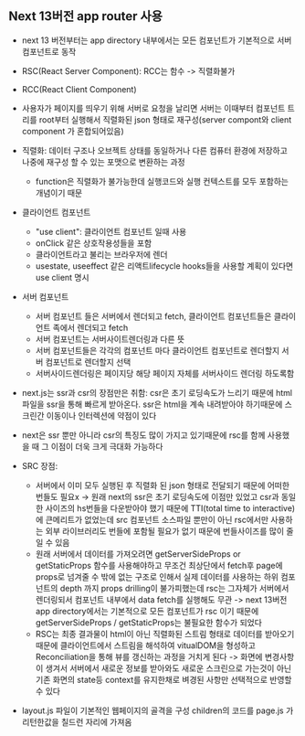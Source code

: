 ## Next 13버전 app router 사용

* next 13 버전부터는 app directory 내부에서는 모든 컴포넌트가 기본적으로 서버 컴포넌트로 동작
* RSC(React Server Component): RCC는 함수 -> 직렬화불가
* RCC(React Client Component)
* 사용자가 페이지를 띄우기 위해 서버로 요청을 날리면 서버는 이때부터 컴포넌트 트리를 root부터 실행해서 직렬화된 json 형태로 재구성(server compont와 client component 가 혼합되어있음)
* 직렬화: 데이터 구조나 오브젝트 상태를 동일하거나 다른 컴퓨터 환경에 저장하고 나중에 재구성 할 수 있는 포맷으로 변환하는 과정
  * function은 직렬화가 불가능한데 실행코드와 실행 컨텍스트를 모두 포함하는 개념이기 때문
* 클라이언트 컴포넌트
  * "use client": 클라이언트 컴포넌트 일때 사용
  *  onClick 같은 상호작용성들을 포함
  *  클라이언트라고 불리는 브라우저에 렌더
  * usestate, useeffect 같은 리액트lifecycle hooks들을 사용할 계획이 있다면 use client 명시

* 서버 컴포넌트
    * 서버 컴포넌트 들은 서버에서 렌더되고 fetch, 클라이언트 컴포넌트들은 클라이언트 족에서 렌더되고 fetch
    * 서버 컴포넌트는 서버사이트렌더링과 다른 뜻
    * 서버 컴포넌트들은 각각의 컴포넌트 마다 클라이언트 컴포넌트로 렌더할지 서버 컴포넌트로 렌더할지 선택
    * 서버사이드렌더링은 페이지당 해당 페이지 자체를 서버사이드 렌더링 하도록함
* next.js는 ssr과 csr의 장점만은 취함: csr은 초기 로딩속도가 느리기 때문에 html파일을 ssr을 통해 빠르게 받아온다. ssr은 html을 계속 내려받아야 하기때문에 스크린간 이동이나 인터렉션에 약점이 있다
* next은 ssr 뿐만 아니라 csr의 특징도 많이 가지고 있기때문에 rsc를 함께 사용했을 때 그 이점이 더욱 크게 극대화 가능하다
* SRC 장점: 
  * 서버에서 이미 모두 실행된 후 직렬화 된 json 형태로 전달되기 때문에 어떠한 번들도 필요x -> 원래 next의 ssr은 초기 로딩속도에 이점만 있었고 csr과 동일한 사이즈의 hs번들을 다운받아야 했기 때문에 TTI(total time to interactive)에 큰메리트가 없었는데 src 컴포넌트 소스파일 뿐만이 아닌 rsc에서만 사용하는 외부 라이브러리도 번들에 포함될 필요가 없기 때문에 번들사이즈를 많이 줄일 수 있음 
  * 원래 서버에서 데이터를 가져오려면 getServerSideProps or getStaticProps 함수를 사용해야하고 무조건 최상단에서 fetch후 page에 props로 넘겨줄 수 밖에 없는 구조로 인해서 실제 데이터를 사용하는 하위 컴포넌트의 depth 까지 props drilling이 불가피했는데 rsc는 그자체가 서버에서 렌더링되서 컴포넌트 내부에서 data fetch를 실행해도 무관 -> next 13버전 app directory에서는 기본적으로 모든 컴포넌트가 rsc 이기 때문에 getServerSideProps / getStaticProps는 불필요한 함수가 되었다
  * RSC는 최종 결과물이 html이 아닌 직렬화된 스트림 형태로 데이터를 받아오기 때문에 클라이언트에서 스트림을 해석하여 vitualDOM을 형성하고 Reconciliation을 통해 뷰를 갱신하는 과정을 거치게 된다 -> 화면에 변경사항이 생겨서 서버에서 새로운 정보를 받아와도 새로운 스크린으로 가는것이 아닌 기존 화면의 state등 context를 유지한채로 벼경된 사항만 선택적으로 반영할 수 있다
* layout.js 파일이 기본적인 웹페이지의 골격을 구성 children의 코드를 page.js 가 리턴한값을 칠드런 자리에 가져옴